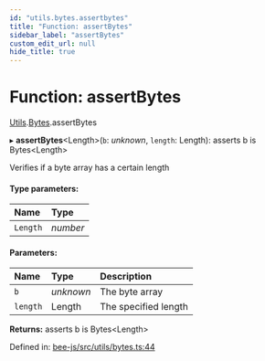 ```yaml
---
id: "utils.bytes.assertbytes"
title: "Function: assertBytes"
sidebar_label: "assertBytes"
custom_edit_url: null
hide_title: true
---
```


# Function: assertBytes

[Utils](../modules/utils.md).[Bytes](../modules/utils.bytes.md).assertBytes

▸ **assertBytes**<Length\>(`b`: *unknown*, `length`: Length): asserts b is Bytes<Length\>

Verifies if a byte array has a certain length

#### Type parameters:

Name | Type |
:------ | :------ |
`Length` | *number* |

#### Parameters:

Name | Type | Description |
:------ | :------ | :------ |
`b` | *unknown* | The byte array   |
`length` | Length | The specified length    |

**Returns:** asserts b is Bytes<Length\>

Defined in: [bee-js/src/utils/bytes.ts:44](https://github.com/ethersphere/bee-js/blob/8087a81/src/utils/bytes.ts#L44)
